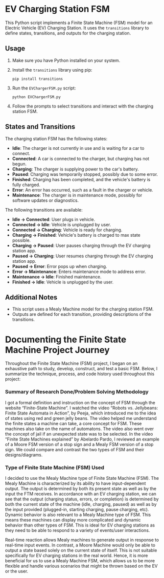 # EV Charging Station FSM

This Python script implements a Finite State Machine (FSM) model for an Electric Vehicle (EV) Charging Station. It uses the `transitions` library to define states, transitions, and outputs for the charging station.

## Usage

1. Make sure you have Python installed on your system.

2. Install the `transitions` library using pip:

    ```
    pip install transitions
    ```

3. Run the `EVChargerFSM.py` script:

    ```
    python EVChargerFSM.py
    ```

4. Follow the prompts to select transitions and interact with the charging station FSM.

## States and Transitions

The charging station FSM has the following states:

- **Idle**: The charger is not currently in use and is waiting for a car to connect.
- **Connected**: A car is connected to the charger, but charging has not begun.
- **Charging**: The charger is supplying power to the car's battery.
- **Paused**: Charging was temporarily stopped, possibly due to some error.
- **Finished**: Charging has been completed, and the vehicle's battery is fully charged.
- **Error**: An error has occurred, such as a fault in the charger or vehicle.
- **Maintenance**: The charger is in maintenance mode, possibly for software updates or diagnostics.

The following transitions are available:

- **Idle → Connected**: User plugs in vehicle.
- **Connected → Idle**: Vehicle is unplugged by user.
- **Connected → Charging**: Vehicle is ready for charging.
- **Charging → Finished**: Vehicle's battery is charged to max state possible.
- **Charging → Paused**: User pauses charging through the EV charging station app.
- **Paused → Charging**: User resumes charging through the EV charging station app.
- **Paused → Error**: Error pops up when charging.
- **Error → Maintenance**: Enters maintenance mode to address error.
- **Maintenance → Idle**: Finished maintenance.
- **Finished → Idle**: Vehicle is unplugged by the user.

## Additional Notes

- This script uses a Mealy Machine model for the charging station FSM.
- Outputs are defined for each transition, providing descriptions of the transitions.

# Documenting the Finite State Machine Project Journey

Throughout the Finite State Machine (FSM) project, I began on an exhaustive path to study, develop, construct, and test a basic FSM. Below, I summarize the technique, process, and code history used throughout this project:

### Summary of Research Done/Problem Solving Methodology

I got a formal definition and instruction on the concept of FSM through the website “Finite-State Machine”. I watched the video “Robots vs. Jellybeans: Finite State Automata in Action”, by Peeja, which introduced me to the idea of states using red and green jelly beans. The video helped me understand the finite states a machine can take, a core concept for FSM. These machines also take on the name of automatons. The video also went over the concept of jail if an unexpected state was to be selected. In the video “Finite State Machines explained” by Abelardo Pardo, I reviewed an example of a Moore FSM version of a stop sign and a Mealy FSM version of a stop sign. We could compare and contrast the two types of FSM and their designs/diagrams.

### Type of Finite State Machine (FSM) Used

I decided to use the Mealy Machine type of Finite State Machine (FSM). The Mealy Machine is characterized by its ability to have input-dependent output. The output is determined by both its present state as well as by the input the FTM receives. In accordance with an EV charging station, we can see that the output (charging status, errors, or completion) is determined by both the current state of the machine (idle, charging, paused) as well as by the input provided (plugged-in, starting charging, pause charging, etc).
Dynamic behavior is also relevant to a Mealy Machine type of FSM. This means these machines can display more complicated and dynamic behavior than other types of FSM. This is ideal for EV charging stations as they need to be able to respond to a variety of events/user interactions. 

Real-time reaction allows Mealy machines to generate output in response to real-time input events. In contrast, a Moore Machine would only be able to output a state based solely on the current state of itself. This is not suitable specifically for EV charging stations in the real world. Hence, it is more beneficial for us to use a Mealy Machine FSM, which allows us to be more flexible and handle various scenarios that might be thrown based on the EV or the user. 
